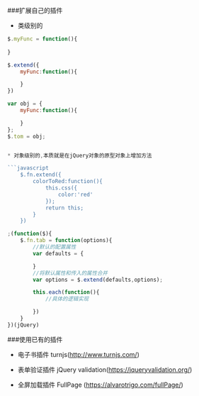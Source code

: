 ###扩展自己的插件

* 类级别的

```javascript
$.myFunc = function(){
    
}
```

```javascript
$.extend({
    myFunc:function(){

    }
})
```

```javascript
var obj = {
    myFunc:function(){

    }
};
$.tom = obj;


* 对象级别的,本质就是在jQuery对象的原型对象上增加方法

```javascript
    $.fn.extend({
        colorToRed:function(){
            this.css({
                color:'red'
            });
            return this;
        }
    })
````

```javascript
;(function($){
    $.fn.tab = function(options){
        //默认的配置属性
        var defaults = {

        }
        //将默认属性和传入的属性合并
        var options = $.extend(defaults,options);

        this.each(function(){
            //具体的逻辑实现

        })
    }
})(jQuery)
````

###使用已有的插件

* 电子书插件 turnjs(http://www.turnjs.com/)

* 表单验证插件 jQuery validation(https://jqueryvalidation.org/)

* 全屏加载插件 FullPage (https://alvarotrigo.com/fullPage/)

